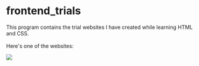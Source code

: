 # frontend_trials

This program contains the trial websites I have created while learning HTML and CSS. <br><br>
Here's one of the websites:

![](BasicWebsite2(fromUdemy)/website-screenshot.png)
